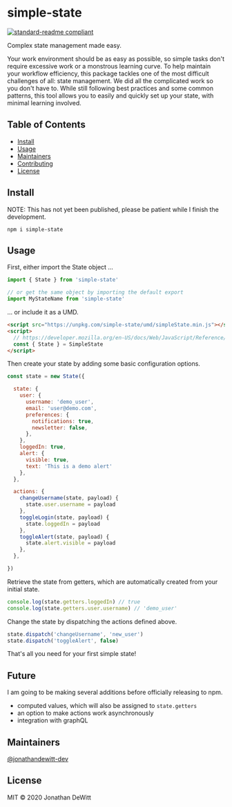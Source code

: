 # simple-state

[![standard-readme compliant](https://img.shields.io/badge/standard--readme-OK-green.svg?style=flat-square)](https://github.com/RichardLitt/standard-readme)

Complex state management made easy.

Your work environment should be as easy as possible, so simple tasks don't require excessive work or a monstrous learning curve.  To help maintain your workflow efficiency, this package tackles one of the most difficult challenges of all: state management.  We did all the complicated work so you don't have to.  While still following best practices and some common patterns, this tool allows you to easily and quickly set up your state, with minimal learning involved.

## Table of Contents

- [Install](#install)
- [Usage](#usage)
- [Maintainers](#maintainers)
- [Contributing](#contributing)
- [License](#license)

## Install

NOTE: This has not yet been published, please be patient while I finish the development.

```
npm i simple-state
```

## Usage

First, either import the State object ...
```js
import { State } from 'simple-state'

// or get the same object by importing the default export
import MyStateName from 'simple-state'
```
... or include it as a UMD.
```html
<script src="https://unpkg.com/simple-state/umd/simpleState.min.js"></script>
<script>
  // https://developer.mozilla.org/en-US/docs/Web/JavaScript/Reference/Operators/Destructuring_assignment#Object_destructuring
  const { State } = SimpleState
</script>
```

Then create your state by adding some basic configuration options.
```js
const state = new State({

  state: {
    user: {
      username: 'demo_user',
      email: 'user@demo.com',
      preferences: {
        notifications: true,
        newsletter: false,
      },
    },
    loggedIn: true,
    alert: {
      visible: true,
      text: 'This is a demo alert'
    },
  },

  actions: {
    changeUsername(state, payload) {
      state.user.username = payload
    },
    toggleLogin(state, payload) {
      state.loggedIn = payload
    },
    toggleAlert(state, payload) {
      state.alert.visible = payload
    },
  },

})
```

Retrieve the state from getters, which are automatically created from your initial state.
```js
console.log(state.getters.loggedIn) // true
console.log(state.getters.user.username) // 'demo_user'
```

Change the state by dispatching the actions defined above.
```js
state.dispatch('changeUsername', 'new_user')
state.dispatch('toggleAlert', false)
```

That's all you need for your first simple state!

## Future

I am going to be making several additions before officially releasing to npm.
 * computed values, which will also be assigned to `state.getters`
 * an option to make actions work asynchronously
 * integration with graphQL

## Maintainers

[@jonathandewitt-dev](https://github.com/jonathandewitt-dev)

## License

MIT © 2020 Jonathan DeWitt
